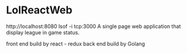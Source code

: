 # LolReactWeb
http://localhost:8080
lsof -i tcp:3000 
A single page web application that display league in game status.

front end build by react - redux
back end build by Golang